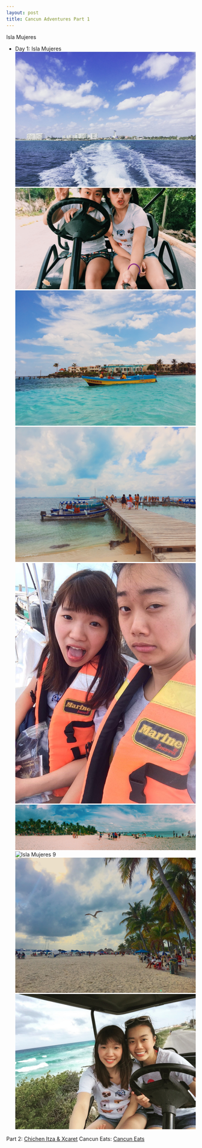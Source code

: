 ```yaml
---
layout: post
title: Cancun Adventures Part 1
---
```


Isla Mujeres

* Day 1: Isla Mujeres
![Isla Mujeres 5](/images/islamujeres-5.jpg)
![Isla Mujeres 7](/images/islamujeres-7.jpg)
![Isla Mujeres 4](/images/islamujeres-4.jpg)
![Isla Mujeres 2](/images/islamujeres-2.jpg)
![Isla Mujeres 8](/images/islamujeres-8.jpg)
![Isla Mujeres 1](/images/islamujeres-1.jpg)
![Isla Mujeres 9](/images/islamujeres-9.jpg)
![Isla Mujeres 3](/images/islamujeres-3.jpg)
![Isla Mujeres 6](/images/islamujeres-6.jpg)

Part 2: [Chichen Itza & Xcaret](https://ppitchyy.github.io/Cancun-2/)
Cancun Eats: [Cancun Eats](https://ppitchyy.github.io/Cancun-Eats)
